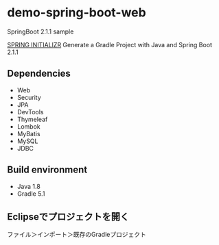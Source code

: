 # demo-spring-boot-web
SpringBoot 2.1.1 sample

[SPRING INITIALIZR](http://start.spring.io/)
Generate a Gradle Project with Java and Spring Boot 2.1.1

Dependencies
---
* Web
* Security
* JPA
* DevTools
* Thymeleaf
* Lombok
* MyBatis
* MySQL
* JDBC


Build environment
---
* Java 1.8
* Gradle 5.1

Eclipseでプロジェクトを開く
---
ファイル＞インポート＞既存のGradleプロジェクト
